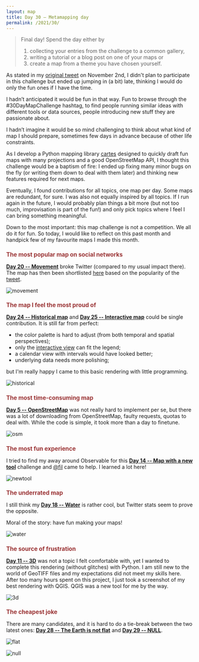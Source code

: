 ```yaml
---
layout: map
title: Day 30 – Metamapping day
permalink: /2021/30/
---
```


<style>
h2 {
    color: #9a3334;
    font-size: 110%;
}
</style>

> Final day!
> Spend the day either by
>
> 1. collecting your entries from the challenge to a common gallery,
> 2. writing a tutorial or a blog post on one of your maps or
> 3. create a map from a theme you have chosen yourself.

As stated in my [original tweet](https://twitter.com/x00live/status/1455485264181202944?s=20) on November 2nd, I didn't plan to participate in this challenge but ended up jumping in (a bit) late, thinking I would do only the fun ones if I have the time.

I hadn’t anticipated it would be fun in that way. Fun to browse through the #30DayMapChallenge hashtag, to find people running similar ideas with different tools or data sources, people introducing new stuff they are passionate about.

I hadn’t imagine it would be so mind challenging to think about what kind of map I should prepare, sometimes few days in advance because of other life constraints.

As I develop a Python mapping library [cartes](https://github.com/xoolive/cartes) designed to quickly draft fun maps with many projections and a good OpenStreetMap API, I thought this challenge would be a baptism of fire: I ended up fixing many minor bugs on the fly (or writing them down to deal with them later) and thinking new features required for next maps.

Eventually, I found contributions for all topics, one map per day. Some maps are redundant, for sure. I was also not equally inspired by all topics. If I run again in the future, I would probably plan things a bit more (but not too much, improvisation is part of the fun!) and only pick topics where I feel I can bring something meaningful.

Down to the most important: this map challenge is not a competition. We all do it for fun. So today, I would like to reflect on this past month and handpick few of my favourite maps I made this month.

## The most popular map on social networks

[**Day 20 -- Movement**](../20) broke Twitter (compared to my usual impact there). The map has then been shortlisted [here](https://github.com/hn303/30DayMapChallenge-Bot/blob/master/daily/day20_Movement.md) based on the popularity of the [tweet](https://twitter.com/x00live/status/1461967549931872257).

![movement](https://camo.githubusercontent.com/26ffaef803825ca49abe40f928052a82eabec2c9e6d478c2fa96ac71d14ce149/68747470733a2f2f7062732e7477696d672e636f6d2f6d656469612f464550367a344e58454149385446492e6a7067)

## The map I feel the most proud of

[**Day 24 -- Historical map**](../24) and [**Day 25 -- Interactive map**](../25) could be single contribution. It is still far from perfect:

- the color palette is hard to adjust (from both temporal and spatial perspectives);
- only the [interactive view](../24) can fit the legend;
- a calendar view with intervals would have looked better;
- underlying data needs more polishing;

but I'm really happy I came to this basic rendering with little programming.

![historical](https://pbs.twimg.com/media/FE1dT_kWUAUgPK_?format=png&name=large)

## The most time-consuming map

[**Day 5 -- OpenStreetMap**](../11) was not really hard to implement per se, but there was a lot of downloading from OpenStreetMap, faulty requests, quotas to deal with. While the code is simple, it took more than a day to finetune.

![osm](https://pbs.twimg.com/media/FDXZtozWUAM8soz?format=png&name=900x900)

## The most fun experience

I tried to find my away around Observable for this [**Day 14 -- Map with a new tool**](https://observablehq.com/@xoolive/disputed-territories) challenge and [@fil](https://observablehq.com/@fil) came to help. I learned a lot here!

![newtool](https://pbs.twimg.com/media/FD3ruNMXsAI7sUj?format=jpg&name=large)

## The underrated map

I still think my [**Day 18 -- Water**](../18) is rather cool, but Twitter stats seem to prove the opposite.

Moral of the story: have fun making your maps!

![water](https://pbs.twimg.com/media/FEHOS4fXoAMPsdS?format=jpg&name=medium)

## The source of frustration

[**Day 11 -- 3D**](../11) was not a topic I felt comfortable with, yet I wanted to complete this rendering (without glitches) with Python. I am still new to the world of GeoTIFF files and my expectations did not meet my skills here. After too many hours spent on this project, I just took a screenshot of my best rendering with QGIS. QGIS was a new tool for me by the way.

![3d](https://www.xoolive.org/30DayMapChallenge/contributions/challenge_day11.png)

## The cheapest joke

There are many candidates, and it is hard to do a tie-break between the two latest ones: [**Day 28 -- The Earth is not flat**](../28) and [**Day 29 -- NULL**](../29).

![flat](https://pbs.twimg.com/media/FFB4qy0X0AMckCC?format=jpg&name=medium)

![null](https://pbs.twimg.com/media/FFB5MmDXsAIe3DG?format=jpg&name=medium)
